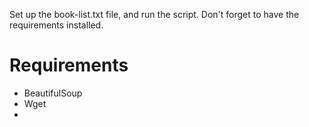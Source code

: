 Set up the book-list.txt file, and run the script. Don't forget to have the requirements installed.

# Requirements
- BeautifulSoup
- Wget
- 
